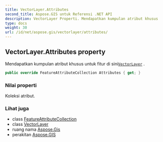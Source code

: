 ```yaml
---
title: VectorLayer.Attributes
second_title: Aspose.GIS untuk Referensi .NET API
description: VectorLayer Properti. Mendapatkan kumpulan atribut khusus untuk fitur di siniVectorLayer .
type: docs
weight: 30
url: /id/net/aspose.gis/vectorlayer/attributes/
---
```

## VectorLayer.Attributes property

Mendapatkan kumpulan atribut khusus untuk fitur di sini[`VectorLayer`](../) .

```csharp
public override FeatureAttributeCollection Attributes { get; }
```

### Nilai properti

Koleksi atribut.

### Lihat juga

* class [FeatureAttributeCollection](../../featureattributecollection/)
* class [VectorLayer](../)
* ruang nama [Aspose.Gis](../../vectorlayer/)
* perakitan [Aspose.GIS](../../../)


